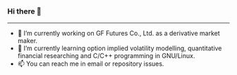 <!--
**Jincheng-Gong/Jincheng-Gong** is a ✨ _special_ ✨ repository because its `README.md` (this file) appears on your GitHub profile.

Here are some ideas to get you started:

- 🔭 I’m currently working on ...
- 🌱 I’m currently learning ...
- 👯 I’m looking to collaborate on ...
- 🤔 I’m looking for help with ...
- 💬 Ask me about ...
- 📫 How to reach me: ...
- 😄 Pronouns: ...
- ⚡ Fun fact: ...
-->

### Hi there 👋

---

- 🔭 I’m currently working on GF Futures Co., Ltd. as a derivative market maker.
- 🌱 I’m currently learning option implied volatility modelling, quantitative financial researching and C/C++ programming in GNU/Linux.
- 📫 You can reach me in email or repository issues.

